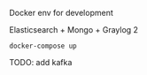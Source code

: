 
Docker env for development

Elasticsearch + Mongo + Graylog 2

```
docker-compose up
```

TODO: add kafka

